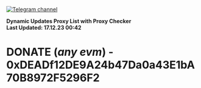[![Telegram channel](https://img.shields.io/endpoint?url=https://runkit.io/damiankrawczyk/telegram-badge/branches/master?url=https://t.me/n4z4v0d)](https://t.me/n4z4v0d) 

**Dynamic Updates Proxy List with Proxy Checker**  
**Last Updated: 17.12.23 00:42**

# DONATE (_any evm_) - 0xDEADf12DE9A24b47Da0a43E1bA70B8972F5296F2
